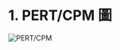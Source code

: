 # 1. PERT/CPM 圖
![PERT/CPM](https://www.nkust.edu.tw/var/file/0/1000/img/513/539900619.png "PERT/CPM")
